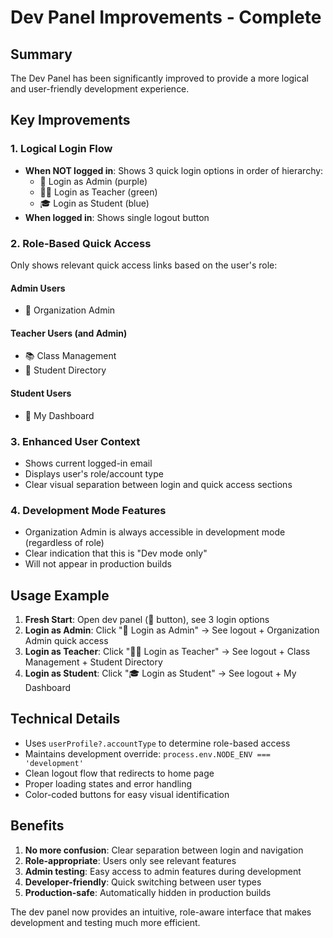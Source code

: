 # Dev Panel Improvements - Complete

## Summary

The Dev Panel has been significantly improved to provide a more logical and user-friendly development experience.

## Key Improvements

### 1. **Logical Login Flow**
- **When NOT logged in**: Shows 3 quick login options in order of hierarchy:
  - 👑 Login as Admin (purple)
  - 👨‍🏫 Login as Teacher (green)  
  - 🎓 Login as Student (blue)
- **When logged in**: Shows single logout button

### 2. **Role-Based Quick Access**
Only shows relevant quick access links based on the user's role:

#### Admin Users
- 🏢 Organization Admin

#### Teacher Users (and Admin)
- 📚 Class Management
- 👥 Student Directory

#### Student Users
- 🎯 My Dashboard

### 3. **Enhanced User Context**
- Shows current logged-in email
- Displays user's role/account type
- Clear visual separation between login and quick access sections

### 4. **Development Mode Features**
- Organization Admin is always accessible in development mode (regardless of role)
- Clear indication that this is "Dev mode only"
- Will not appear in production builds

## Usage Example

1. **Fresh Start**: Open dev panel (🔧 button), see 3 login options
2. **Login as Admin**: Click "👑 Login as Admin" → See logout + Organization Admin quick access
3. **Login as Teacher**: Click "👨‍🏫 Login as Teacher" → See logout + Class Management + Student Directory
4. **Login as Student**: Click "🎓 Login as Student" → See logout + My Dashboard

## Technical Details

- Uses `userProfile?.accountType` to determine role-based access
- Maintains development override: `process.env.NODE_ENV === 'development'`
- Clean logout flow that redirects to home page
- Proper loading states and error handling
- Color-coded buttons for easy visual identification

## Benefits

1. **No more confusion**: Clear separation between login and navigation
2. **Role-appropriate**: Users only see relevant features
3. **Admin testing**: Easy access to admin features during development
4. **Developer-friendly**: Quick switching between user types
5. **Production-safe**: Automatically hidden in production builds

The dev panel now provides an intuitive, role-aware interface that makes development and testing much more efficient.
